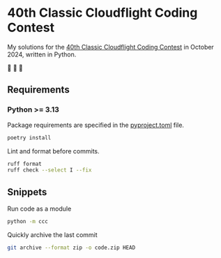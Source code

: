 # 40th Classic Cloudflight Coding Contest

My solutions for the [40th Classic Cloudflight Coding Contest](https://codingcontest.org/) in October 2024, written in Python.

:goat: :goat: :goat:

## Requirements

### Python >= 3.13

Package requirements are specified in the [pyproject.toml](pyproject.toml) file.

```sh
poetry install
```

Lint and format before commits.

```sh
ruff format
ruff check --select I --fix
```

## Snippets

Run code as a module

```sh
python -m ccc
```

Quickly archive the last commit

```sh
git archive --format zip -o code.zip HEAD
```
